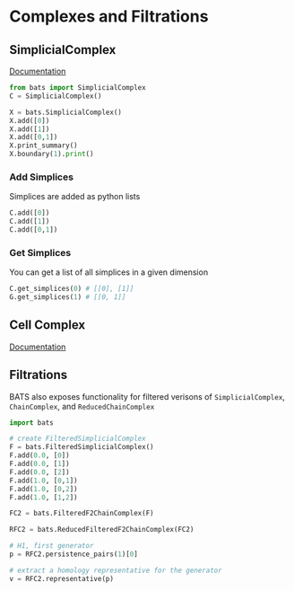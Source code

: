 # Complexes and Filtrations

## SimplicialComplex

[Documentation](bats?id=simplicialcomplex)

```python
from bats import SimplicialComplex
C = SimplicialComplex()
```

```python
X = bats.SimplicialComplex()
X.add([0])
X.add([1])
X.add([0,1])
X.print_summary()
X.boundary(1).print()
```

### Add Simplices

Simplices are added as python lists
```python
C.add([0])
C.add([1])
C.add([0,1])
```

### Get Simplices

You can get a list of all simplices in a given dimension
```python
C.get_simplices(0) # [[0], [1]]
G.get_simplices(1) # [[0, 1]]
```

## Cell Complex

[Documentation](bats?id=simplicialcomplex)


## Filtrations

BATS also exposes functionality for filtered verisons of `SimplicialComplex`, `ChainComplex`, and `ReducedChainComplex`

```python
import bats

# create FilteredSimplicialComplex
F = bats.FilteredSimplicialComplex()
F.add(0.0, [0])
F.add(0.0, [1])
F.add(0.0, [2])
F.add(1.0, [0,1])
F.add(1.0, [0,2])
F.add(1.0, [1,2])

FC2 = bats.FilteredF2ChainComplex(F)

RFC2 = bats.ReducedFilteredF2ChainComplex(FC2)

# H1, first generator
p = RFC2.persistence_pairs(1)[0]

# extract a homology representative for the generator
v = RFC2.representative(p)
```
